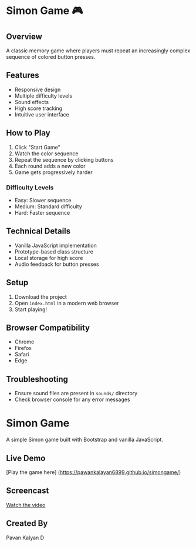 # Simon Game 🎮

## Overview
A classic memory game where players must repeat an increasingly complex sequence of colored button presses.

## Features
- Responsive design
- Multiple difficulty levels
- Sound effects
- High score tracking
- Intuitive user interface

## How to Play
1. Click "Start Game"
2. Watch the color sequence
3. Repeat the sequence by clicking buttons
4. Each round adds a new color
5. Game gets progressively harder

### Difficulty Levels
- Easy: Slower sequence
- Medium: Standard difficulty
- Hard: Faster sequence

## Technical Details
- Vanilla JavaScript implementation
- Prototype-based class structure
- Local storage for high score
- Audio feedback for button presses

## Setup
1. Download the project
2. Open `index.html` in a modern web browser
3. Start playing!

## Browser Compatibility
- Chrome
- Firefox
- Safari
- Edge

## Troubleshooting
- Ensure sound files are present in `sounds/` directory
- Check browser console for any error messages

# Simon Game

A simple Simon game built with Bootstrap and vanilla JavaScript.

## Live Demo

[Play the game here]   (https://pawankalayan6899.github.io/simongame/)

## Screencast

[Watch the video](https://drive.google.com/file/d/1U_or9G72jab6I3QFLN05-FUjmtG9biqh/view?usp=drive_link)

## Created By
Pavan Kalyan D
